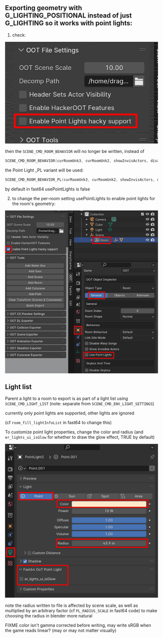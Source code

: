 ## Exporting geometry with G_LIGHTING_POSITIONAL instead of just G_LIGHTING so it works with point lights:

1) check:

![enable point lights hacky support checkbox](hacky_img/enable_pl_hacky_support.png)

then the `SCENE_CMD_ROOM_BEHAVIOR` will no longer be written, instead of

```c
SCENE_CMD_ROOM_BEHAVIOR(curRoomUnk3, curRoomUnk2, showInvisActors, disableWarpSongs)
```

the Point Light _PL variant will be used:

```c
SCENE_CMD_ROOM_BEHAVIOR_PL(curRoomUnk3, curRoomUnk2, showInvisActors, disableWarpSongs, usePointLights)
```

by default in fast64 usePointLights is false

2) to change the per-room setting usePointLights to enable point lights for the room's geometry:

![room props use point lights](hacky_img/room_use_point_lights.png)

## Light list

Parent a light to a room to export is as part of a light list using `SCENE_CMD_LIGHT_LIST` (note: separate from `SCENE_CMD_ENV_LIGHT_SETTINGS`)

currently only point lights are supported, other lights are ignored

(cf `room_fill_lightInfoList` in fast64 to change this)

To customize point light properties, change the color and radius (and `er_lights_ui_isGlow` for whether to draw the glow effect, TRUE by default)

![point light settings](hacky_img/point_lights_settings.png)

note the radius written to file is affected by scene scale, as well as multiplied by an arbitrary factor (cf `PL_RADIUS_SCALE` in fast64 code) to make choosing the radius in blender more natural

FIXME color isn't gamma corrected before writing, may write sRGB when the game reads linear? (may or may not matter visually)
